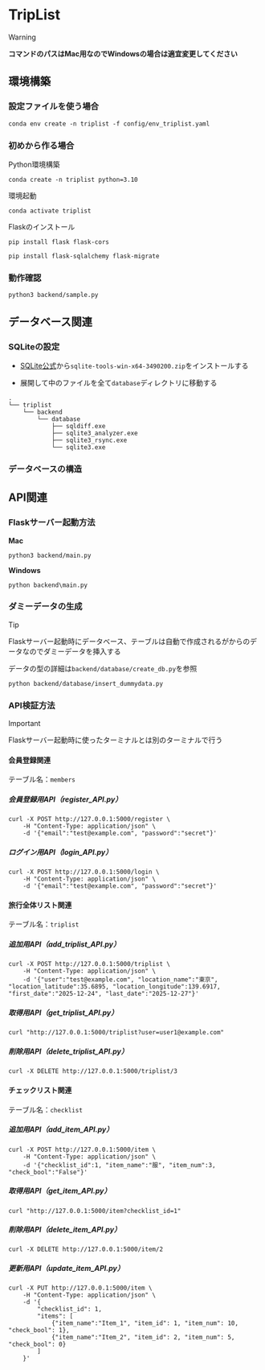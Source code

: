 # TripList

> [!WARNING]
> **コマンドのパスはMac用なのでWindowsの場合は適宜変更してください**

## 環境構築

### 設定ファイルを使う場合

```
conda env create -n triplist -f config/env_triplist.yaml
```

### 初めから作る場合

Python環境構築

```
conda create -n triplist python=3.10
```

環境起動

```
conda activate triplist
```

Flaskのインストール

```
pip install flask flask-cors
```

```
pip install flask-sqlalchemy flask-migrate
```

### 動作確認

```
python3 backend/sample.py
```

## データベース関連

### SQLiteの設定

- [SQLite公式](https://www.sqlite.org/download.html)から`sqlite-tools-win-x64-3490200.zip`をインストールする
  
- 展開して中のファイルを全て`database`ディレクトリに移動する

```
.
└── triplist
    └── backend
        └── database
            ├── sqldiff.exe
            ├── sqlite3_analyzer.exe
            ├── sqlite3_rsync.exe
            └── sqlite3.exe
```

### データベースの構造

## API関連

### Flaskサーバー起動方法

**Mac**
```
python3 backend/main.py
```

**Windows**
```
python backend\main.py
```

### ダミーデータの生成

> [!TIP]
> Flaskサーバー起動時にデータベース、テーブルは自動で作成されるがからのデータなのでダミーデータを挿入する
>
> データの型の詳細は```backend/database/create_db.py```を参照

```
python backend/database/insert_dummydata.py   
```

### API検証方法

> [!IMPORTANT]
> Flaskサーバー起動時に使ったターミナルとは別のターミナルで行う


#### 会員登録関連

テーブル名：```members```

##### 会員登録用API（register_API.py）

```
curl -X POST http://127.0.0.1:5000/register \
    -H "Content-Type: application/json" \
    -d '{"email":"test@example.com", "password":"secret"}'
```

##### ログイン用API（login_API.py）

```
curl -X POST http://127.0.0.1:5000/login \
    -H "Content-Type: application/json" \
    -d '{"email":"test@example.com", "password":"secret"}'
```

#### 旅行全体リスト関連

テーブル名：```triplist```

##### 追加用API（add_triplist_API.py）

```
curl -X POST http://127.0.0.1:5000/triplist \
    -H "Content-Type: application/json" \
    -d '{"user":"test@example.com", "location_name":"東京", "location_latitude":35.6895, "location_longitude":139.6917, "first_date":"2025-12-24", "last_date":"2025-12-27"}'
```

##### 取得用API（get_triplist_API.py）

```
curl "http://127.0.0.1:5000/triplist?user=user1@example.com"
```

##### 削除用API（delete_triplist_API.py）

```
curl -X DELETE http://127.0.0.1:5000/triplist/3
```

#### チェックリスト関連

テーブル名：```checklist```

##### 追加用API（add_item_API.py）

```
curl -X POST http://127.0.0.1:5000/item \
    -H "Content-Type: application/json" \
    -d '{"checklist_id":1, "item_name":"服", "item_num":3, "check_bool":"False"}'
```

##### 取得用API（get_item_API.py）

```
curl "http://127.0.0.1:5000/item?checklist_id=1"
```

##### 削除用API（delete_item_API.py）

```
curl -X DELETE http://127.0.0.1:5000/item/2
```

##### 更新用API（update_item_API.py）

```
curl -X PUT http://127.0.0.1:5000/item \
    -H "Content-Type: application/json" \
    -d '{
        "checklist_id": 1,
        "items": [
            {"item_name":"Item_1", "item_id": 1, "item_num": 10, "check_bool": 1},
            {"item_name":"Item_2", "item_id": 2, "item_num": 5, "check_bool": 0}
        ]
    }'
```